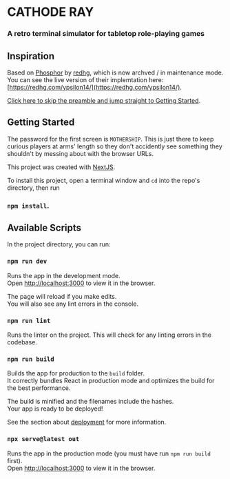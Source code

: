 # CATHODE RAY

### A retro terminal simulator for tabletop role-playing games

## Inspiration

Based on [Phosphor](https://github.com/redhg/phosphor) by [redhg](https://github.com/redhg), which is now archved / in maintenance mode. You can see the live version of their implemtation here: [https://redhg.com/ypsilon14/](https://redhg.com/ypsilon14/).

[Click here to skip the preamble and jump straight to Getting Started](#getting-started).

## Getting Started

The password for the first screen is `MOTHERSHIP`. This is just there to keep curious players at arms' length so they don't accidently see something they shouldn't by messing about with the browser URLs.

This project was created with [NextJS](https://github.com/facebook/create-react-app).

To install this project, open a terminal window and `cd` into the repo's directory, then run

### `npm install`.

## Available Scripts

In the project directory, you can run:

### `npm run dev`

Runs the app in the development mode.<br />
Open [http://localhost:3000](http://localhost:3000) to view it in the browser.

The page will reload if you make edits.<br />
You will also see any lint errors in the console.

### `npm run lint`

Runs the linter on the project. This will check for any linting errors in the codebase.

### `npm run build`

Builds the app for production to the `build` folder.<br />
It correctly bundles React in production mode and optimizes the build for the best performance.

The build is minified and the filenames include the hashes.<br />
Your app is ready to be deployed!

See the section about [deployment](https://facebook.github.io/create-react-app/docs/deployment) for more information.

### `npx serve@latest out`

Runs the app in the production mode (you must have run `npm run build` first).<br />
Open [http://localhost:3000](http://localhost:3000) to view it in the browser.
